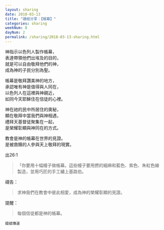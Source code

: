 ```yaml
---
layout: sharing
date: 2018-03-13
title: "讀經分享：【帳幕】"
categories: sharing
weekNum: 8
dayNum: 2
permalink: /sharing/2018-03-13-sharing.html
---
```


神指示以色列人製作帳幕，     
表達帶領他們出埃及的目的，     
就是可以自由敬拜他們的神，    
成為神的子民分別為聖。

帳幕是敬拜讚美神的地方，     
承認唯有神是值得與人同在，     
以色列人在這裡與神親近，     
如同今天耶穌住在信徒的心裡。

神在祂的民中所居住的奧秘，    
顯在敬拜中當我們與神相遇，     
禮拜天基督徒聚集在一起，     
是榮耀彰顯與神同在的方式。     

教會是神的帳幕在世界的見證。    
是被救贖的人參與天上敬拜的現實。

出26:1
>「你要用十幅幔子做帳幕。這些幔子要用撚的細麻和藍色、紫色、朱紅色線製造，並用巧匠的手工繡上基路伯。

禱告：
> 求神我們在教會中彼此相愛，成為神的榮耀彰顯的見證。

提醒：
> 每個信徒都是神的帳幕。

`錢斌傳道`
